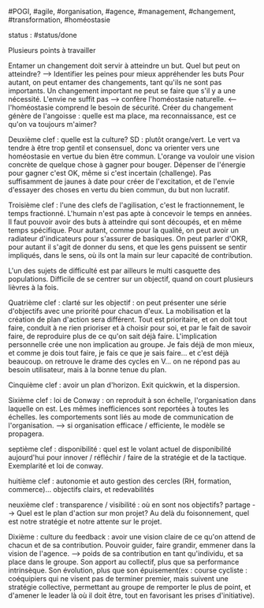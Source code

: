 #POGI, #agile, #organisation, #agence, #management, #changement, #transformation, #homéostasie

status : #status/done  

Plusieurs points à travailler

Entamer un changement doit servir à atteindre un but. Quel but peut on atteindre?
--> Identifier les peines pour mieux appréhender les buts
Pour autant, on peut entamer des changements, tant qu'ils ne sont pas importants. Un changement important ne peut se faire que s'il y a une nécessité. L'envie ne suffit pas --> confère l'homéostasie naturelle. <-- l'homéostasie comprend le besoin de sécurité. Créer du changement génère de l'angoisse : quelle est ma place, ma reconnaissance, est ce qu'on va toujours m'aimer?

Deuxième clef : quelle est la culture? SD : plutôt orange/vert. Le vert va tendre à être trop gentil et consensuel, donc va orienter vers une homéostasie en vertue du bien être commun. L'orange va vouloir une vision concrète de quelque chose à gagner pour bouger. Dépenser de l'énergie pour gagner c'est OK, même si c'est incertain (challenge).
Pas suffisamment de jaunes à date pour créer de l'excitation, et de l'envie d'essayer des choses en vertu du  bien commun, du but non lucratif.

Troisième clef : l'une des clefs de l'agilisation, c'est le fractionnement, le temps fractionné. L'humain n'est pas apte à concevoir le temps en années.
Il faut pouvoir avoir des buts à atteindre qui sont découpés, et en même temps spécifique. 
Pour autant, comme pour la qualité, on peut avoir un radiateur d'indicateurs pour s'assurer de basiques.
On peut parler d'OKR, pour autant il s'agit de donner du sens, et que les gens puissent se sentir impliqués, dans le sens, où ils ont la main sur leur capacité de contribution.

L'un des sujets de difficulté est par ailleurs le multi casquette des populations. Difficile de se centrer sur un objectif, quand on court plusieurs lièvres à la fois.

Quatrième clef : clarté sur les objectif : on peut présenter une série d'objectifs avec une priorité pour chacun d'eux. La mobilisation et la création de plan d'action sera différent.
Tout est prioritaire, et on doit tout faire, conduit à ne rien prioriser et à choisir pour soi, et par le fait de savoir faire, de reproduire plus de ce qu'on sait déjà faire. L'implication personnelle crée une non implication au groupe. Je fais déjà de mon mieux, et comme je dois tout faire, je fais ce que je sais faire... et c'est déjà beaucoup.
on retrouve le drame des cycles en V... on ne répond pas au besoin utilisateur, mais à la bonne tenue du plan.

Cinquième clef : avoir un plan d'horizon. Exit quickwin, et la dispersion. 

Sixième clef : loi de Conway : on reproduit à son échelle, l'organisation dans laquelle on est. Les mêmes inefficiences sont reportées à toutes les échelles. les comportements sont liés au mode de communication de l'organisation.
--> si organisation efficace / efficiente, le modèle se propagera. 

septième clef : disponibilité : quel est le volant actuel de disponibilité aujourd'hui pour innover / réfléchir / faire de la stratégie et de la tactique. Exemplarité et loi de conway. 

huitième clef : autonomie et auto gestion des cercles (RH, formation, commerce)... objectifs clairs, et redevabilités

neuxième clef : transparence / visibilité : où en sont nos objectifs? partage
--> Quel est le plan d'action sur mon projet? Au delà du foisonnement, quel est notre stratégie et notre attente sur le projet.

Dixième : culture du feedback : avoir une vision claire de ce qu'on attend de chacun et de sa contribution. Pouvoir guider, faire grandir, emmener dans la vision de l'agence. 
--> poids de sa contribution en tant qu'individu, et sa place dans le groupe. Son apport au collectif, plus que sa performance intrinsèque. Son évolution, plus que son épuisement(ex : course cycliste : coéquipiers qui ne visent pas de terminer premier, mais suivent une stratégie collective, permettant au groupe de remporter le plus de point, et d'amener le leader là où il doit être, tout en favorisant les prises d'initiative).

